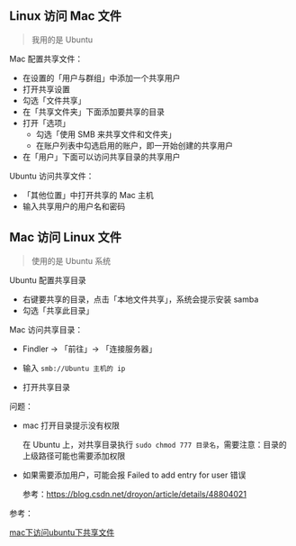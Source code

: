 ## Linux 访问 Mac 文件

> 我用的是 Ubuntu

Mac 配置共享文件：

* 在设置的「用户与群组」中添加一个共享用户
* 打开共享设置
* 勾选「文件共享」
* 在「共享文件夹」下面添加要共享的目录
* 打开「选项」
  * 勾选「使用 SMB 来共享文件和文件夹」
  * 在账户列表中勾选启用的账户，即一开始创建的共享用户
* 在「用户」下面可以访问共享目录的共享用户



Ubuntu 访问共享文件：

* 「其他位置」中打开共享的 Mac 主机
* 输入共享用户的用户名和密码



## Mac 访问 Linux 文件

> 使用的是 Ubuntu 系统

Ubuntu 配置共享目录

* 右键要共享的目录，点击「本地文件共享」，系统会提示安装 samba
* 勾选「共享此目录」



Mac 访问共享目录：

* Findler -> 「前往」-> 「连接服务器」

* 输入 `smb://Ubuntu 主机的 ip`

* 打开共享目录

  

问题：

* mac 打开目录提示没有权限

  在 Ubuntu 上，对共享目录执行 `sudo chmod 777 目录名`，需要注意：目录的上级路径可能也需要添加权限

* 如果需要添加用户，可能会报 Failed to add entry for user 错误

  参考：https://blog.csdn.net/droyon/article/details/48804021





参考：

[mac下访问ubuntu下共享文件](https://blog.csdn.net/qq_41822647/article/details/85332378)







